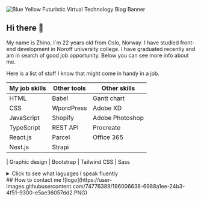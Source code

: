 ![Blue Yellow Futuristic Virtual Technology Blog Banner](https://user-images.githubusercontent.com/74776389/196005822-0d115932-d864-49d4-9456-f4333d0b3f19.jpg)

## Hi there 👋
My name is Zhino, I´m 22 years old from Oslo, Norway. I have studied front-end development in Noroff university college.
I have graduated recently and am in search of good job  opportunity.
Below you can see more info about me. 

Here is a list of stuff I know that might come in handy in a job.


| My job skills  | Other tools    | Other skills     
|----------------|----------------|----------------|
| HTML           | Babel          | Gantt chart    |
| CSS            | WpordPress     | Adobe XD       |
| JavaScript     | Shopify        | Adobe Photoshop|
| TypeScript     | REST API       | Procreate      |
| React.js       | Parcel         | Office 365
| Next.js        | Strapi

| Graphic design | Bootstrap
| Tailwind CSS   | Sass   
                  
 
<details>
  
<summary>Click to see what laguages I speak fluently</summary>

| Rank | Languages |
|-----:|-----------|
|     1| Norwegian |
|     2| English   |
|     3| Kurdish   |
|     4| Persian   |
  
</details>
## How to contact me 
![logo](https://user-images.githubusercontent.com/74776389/196006638-6988a1ee-24b3-4f51-9300-e5ae36057dd2.PNG)


